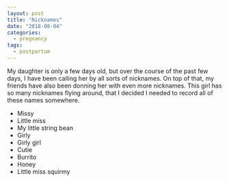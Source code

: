 ```yaml
---
layout: post
title: "Nicknames"
date: "2018-08-04"
categories:
  - pregnancy
tags:
  - postpartum
---
```


My daughter is only a few days old, but over the course of the past few days, I have been calling her by all sorts of nicknames. On top of that, my friends have also been donning her with even more nicknames. This girl has so many nicknames flying around, that I decided I needed to record all of these names somewhere.

* Missy
* Little miss
* My little string bean
* Girly
* Girly girl
* Cutie
* Burrito
* Honey
* Little miss squirmy
